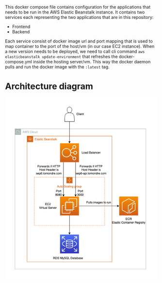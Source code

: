 This docker compose file contains configuration for the applications that needs to be run in the AWS Elastic Beanstalk instance. It contains two services each representing the two applications that are in this repository: 

* Frontend
* Backend

Each service consist of docker image url and port mapping that is used to map container to the port of the host/vm (in our case EC2 instance). When a new version needs to be deployed, we need to call cli command `aws elasticbeanstalk update-environment` that refreshes the docker-compose.yml inside the hosting server/vm. This way the docker daemon pulls and run the docker image with the `:latest` tag.

# Architecture diagram
![](AWS%20ElasticBeanstalk.png)
